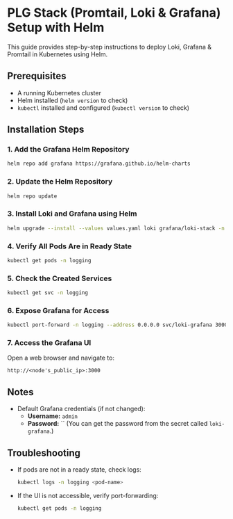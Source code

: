 # PLG Stack (Promtail, Loki & Grafana) Setup with Helm

This guide provides step-by-step instructions to deploy Loki, Grafana & Promtail in Kubernetes using Helm.

## Prerequisites
- A running Kubernetes cluster
- Helm installed (`helm version` to check)
- `kubectl` installed and configured (`kubectl version` to check)

## Installation Steps

### 1. Add the Grafana Helm Repository
```sh
helm repo add grafana https://grafana.github.io/helm-charts
```

### 2. Update the Helm Repository
```sh
helm repo update
```

### 3. Install Loki and Grafana using Helm
```sh
helm upgrade --install --values values.yaml loki grafana/loki-stack -n logging --create-namespace
```

### 4. Verify All Pods Are in Ready State
```sh
kubectl get pods -n logging
```

### 5. Check the Created Services
```sh
kubectl get svc -n logging
```

### 6. Expose Grafana for Access
```sh
kubectl port-forward -n logging --address 0.0.0.0 svc/loki-grafana 3000:80 &
```

### 7. Access the Grafana UI
Open a web browser and navigate to:
```
http://<node's_public_ip>:3000
```

## Notes
- Default Grafana credentials (if not changed):
  - **Username:** `admin`
  - **Password:** `` (You can get the password from the secret called `loki-grafana`.)

## Troubleshooting
- If pods are not in a ready state, check logs:
  ```sh
  kubectl logs -n logging <pod-name>
  ```
- If the UI is not accessible, verify port-forwarding:
  ```sh
  kubectl get pods -n logging
  ```


